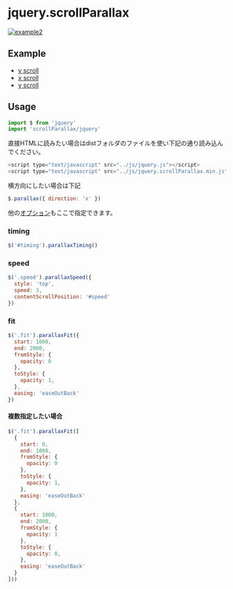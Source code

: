 # jquery.scrollParallax
[![example2](http://github.develo.org/scrollParallax/public/img/thumbs/example2.jpg)](http://github.develo.org/scrollParallax/public/example2/)

## Example
* [y scroll](http://github.develo.org/scrollParallax/public/example1/)
* [x scroll](http://github.develo.org/scrollParallax/public/example2/)
* [y scroll](http://github.develo.org/scrollParallax/public/example3/)

## Usage

```javascript
import $ from 'jquery'
import 'scrollParallax/jquery'
```

直接HTMLに読みたい場合はdistフォルダのファイルを使い下記の通り読み込んでください。

```javascript
<script type="text/javascript" src="../js/jquery.js"></script>
<script type="text/javascript" src="../js/jquery.scrollParallax.min.js"></script>
```


横方向にしたい場合は下記

```javascript
$.parallax({ direction: 'x' })
```

他の[オプション](../README.ja.md#Usage)もここで指定できます。


### timing

```javascript
$('#timing').parallaxTiming()
```


### speed
```javascript
$('.speed').parallaxSpeed({
  style: 'top',
  speed: 3,
  contentScrollPosition: '#speed'
})
```


### fit
```javascript
$('.fit').parallaxFit({
  start: 1000,
  end: 2000,
  fromStyle: {
    opacity: 0
  },
  toStyle: {
    opacity: 1,
  },
  easing: 'easeOutBack'
})
```

#### 複数指定したい場合
```javascript
$('.fit').parallaxFit([
  {
    start: 0,
    end: 1000,
    fromStyle: {
      opacity: 0
    },
    toStyle: {
      opacity: 1,
    },
    easing: 'easeOutBack'
  },
  {
    start: 1000,
    end: 2000,
    fromStyle: {
      opacity: 1
    },
    toStyle: {
      opacity: 0,
    },
    easing: 'easeOutBack'
  }
]))
```